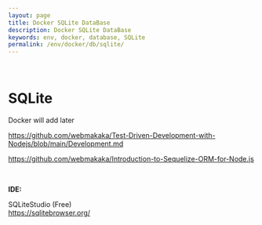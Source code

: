 ```yaml
---
layout: page
title: Docker SQLite DataBase
description: Docker SQLite DataBase
keywords: env, docker, database, SQLite
permalink: /env/docker/db/sqlite/
---
```


<br/>

# SQLite

Docker will add later

https://github.com/webmakaka/Test-Driven-Development-with-Nodejs/blob/main/Development.md

https://github.com/webmakaka/Introduction-to-Sequelize-ORM-for-Node.js

<br/>

**IDE:**

SQLiteStudio (Free)  
https://sqlitebrowser.org/
